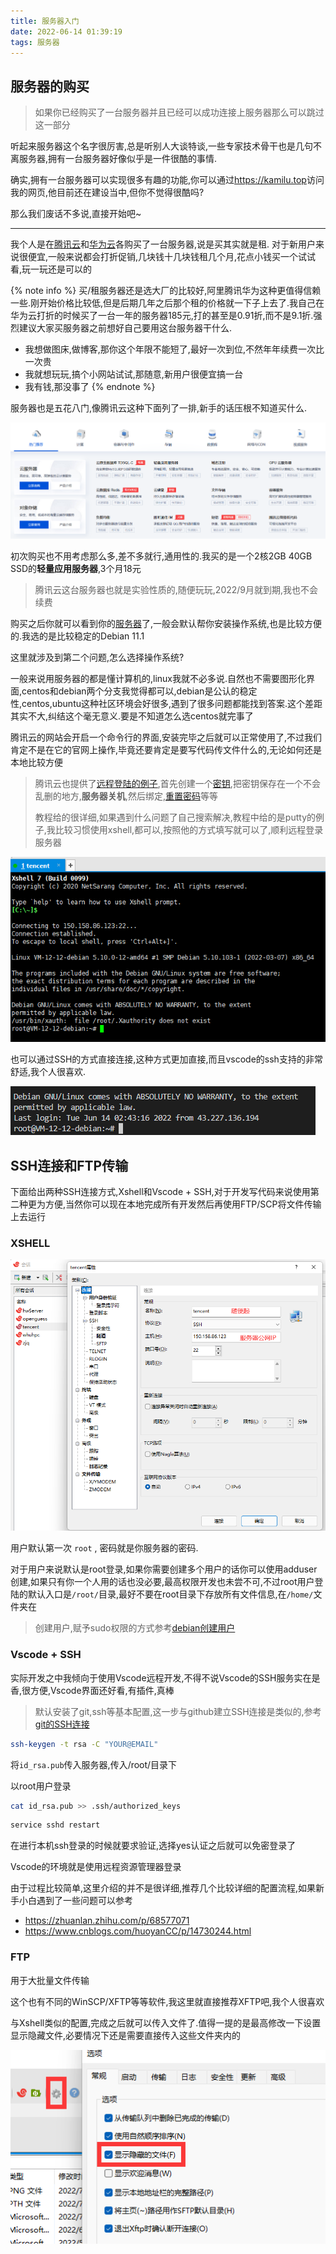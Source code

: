 ```yaml
---
title: 服务器入门
date: 2022-06-14 01:39:19
tags: 服务器
---
```


## 服务器的购买

> 如果你已经购买了一台服务器并且已经可以成功连接上服务器那么可以跳过这一部分

听起来服务器这个名字很厉害,总是听别人大谈特谈,一些专家技术骨干也是几句不离服务器,拥有一台服务器好像似乎是一件很酷的事情.

确实,拥有一台服务器可以实现很多有趣的功能,你可以通过<https://kamilu.top>访问我的网页,他目前还在建设当中,但你不觉得很酷吗?

那么我们废话不多说,直接开始吧~

---

我个人是在[腾讯云](https://cloud.tencent.com/)和[华为云](https://activity.huaweicloud.com/)各购买了一台服务器,说是买其实就是租. 对于新用户来说很便宜,一般来说都会打折促销,几块钱十几块钱租几个月,花点小钱买一个试试看,玩一玩还是可以的

{% note info %}
买/租服务器还是选大厂的比较好,阿里腾讯华为这种更值得信赖一些.刚开始价格比较低,但是后期几年之后那个租的价格就一下子上去了.我自己在华为云打折的时候买了一台一年的服务器185元,打的甚至是0.91折,而不是9.1折.强烈建议大家买服务器之前想好自己要用这台服务器干什么.

- 我想做图床,做博客,那你这个年限不能短了,最好一次到位,不然年年续费一次比一次贵
- 我就想玩玩,搞个小网站试试,那随意,新用户很便宜搞一台
- 我有钱,那没事了
{% endnote %}

服务器也是五花八门,像腾讯云这种下面列了一排,新手的话压根不知道买什么.

![20220614205413](https://raw.githubusercontent.com/learner-lu/picbed/master/20220614205413.png)

初次购买也不用考虑那么多,差不多就行,通用性的.我买的是一个2核2GB 40GB SSD的**轻量应用服务器**,3个月18元

> 腾讯云这台服务器也就是实验性质的,随便玩玩,2022/9月就到期,我也不会续费

购买之后你就可以看到你的[服务器](https://console.cloud.tencent.com/lighthouse/instance/index)了,一般会默认帮你安装操作系统,也是比较方便的.我选的是比较稳定的Debian 11.1

这里就涉及到第二个问题,怎么选择操作系统?

一般来说用服务器的都是懂计算机的,linux我就不必多说.自然也不需要图形化界面,centos和debian两个分支我觉得都可以,debian是公认的稳定性,centos,ubuntu这种社区环境会好很多,遇到了很多问题都能找到答案.这个差距其实不大,纠结这个毫无意义.要是不知道怎么选centos就完事了

腾讯云的网站会开启一个命令行的界面,安装完毕之后就可以正常使用了,不过我们肯定不是在它的官网上操作,毕竟还要肯定是要写代码传文件什么的,无论如何还是本地比较方便

> 腾讯云也提供了[远程登陆的例子](https://cloud.tencent.com/document/product/1207/44578),首先创建一个[密钥](https://console.cloud.tencent.com/lighthouse/sshkey/index?keyword=&keyword=),把密钥保存在一个不会乱删的地方,**服务器关机**,然后绑定,[重置密码](https://cloud.tencent.com/document/product/1207/44575)等等
>
> 教程给的很详细,如果遇到什么问题了自己搜索解决,教程中给的是putty的例子,我比较习惯使用xshell,都可以,按照他的方式填写就可以了,顺利远程登录服务器

![20220614024607](https://raw.githubusercontent.com/learner-lu/picbed/master/20220614024607.png)

也可以通过SSH的方式直接连接,这种方式更加直接,而且vscode的ssh支持的非常舒适,我个人很喜欢.

![20220614024548](https://raw.githubusercontent.com/learner-lu/picbed/master/20220614024548.png)

## SSH连接和FTP传输

下面给出两种SSH连接方式,Xshell和Vscode + SSH,对于开发写代码来说使用第二种更为方便,当然你可以现在本地完成所有开发然后再使用FTP/SCP将文件传输上去运行

### XSHELL

![lowi823](https://raw.githubusercontent.com/learner-lu/picbed/master/lowi823.png)

用户默认第一次 `root` , 密码就是你服务器的密码.

对于用户来说默认是root登录,如果你需要创建多个用户的话你可以使用adduser创建,如果只有你一个人用的话也没必要,最高权限开发也未尝不可,不过root用户登陆的默认入口是`/root/`目录,最好不要在root目录下存放所有文件信息,在`/home/`文件夹在

> 创建用户,赋予sudo权限的方式参考[debian创建用户](https://www.myfreax.com/how-to-add-and-delete-users-on-debian-9/)

### Vscode + SSH

实际开发之中我倾向于使用Vscode远程开发,不得不说Vscode的SSH服务实在是香,很方便,Vscode界面还好看,有插件,真棒

> 默认安装了git,ssh等基本配置,这一步与github建立SSH连接是类似的,参考[git的SSH连接](https://luzhixing12345.github.io/2022/04/29/git/git%E7%9A%84SSH%E8%BF%9E%E6%8E%A5/)

```bash
ssh-keygen -t rsa -C "YOUR@EMAIL"
```

将`id_rsa.pub`传入服务器,传入/root/目录下

以root用户登录

```bash
cat id_rsa.pub >> .ssh/authorized_keys
```

```bash
service sshd restart
```

在进行本机ssh登录的时候就要求验证,选择yes认证之后就可以免密登录了

Vscode的环境就是使用远程资源管理器登录

由于过程比较简单,这里介绍的并不是很详细,推荐几个比较详细的配置流程,如果新手小白遇到了一些问题可以参考

- https://zhuanlan.zhihu.com/p/68577071
- https://www.cnblogs.com/huoyanCC/p/14730244.html

### FTP

用于大批量文件传输

这个也有不同的WinSCP/XFTP等等软件,我这里就直接推荐XFTP吧,我个人很喜欢

与Xshell类似的配置,完成之后就可以传入文件了.值得一提的是最高修改一下设置显示隐藏文件,必要情况下还是需要直接传入这些文件夹内的

![20220710114635](https://raw.githubusercontent.com/learner-lu/picbed/master/20220710114635.png)
